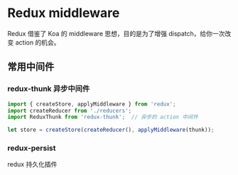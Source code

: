 # Redux middleware

Redux 借鉴了 Koa 的 middleware 思想，目的是为了增强 dispatch，给你一次改变 action 的机会。

## 常用中间件

### redux-thunk 异步中间件

```js
import { createStore, applyMiddleware } from 'redux';
import createReducer from './reducers';
import ReduxThunk from 'redux-thunk';  // 异步的 action 中间件

let store = createStore(createReducer(), applyMiddleware(thunk));

```
### redux-persist

redux 持久化插件
